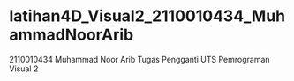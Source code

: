 # latihan4D_Visual2_2110010434_MuhammadNoorArib
2110010434 Muhammad Noor Arib
Tugas Pengganti UTS
Pemrograman Visual 2
